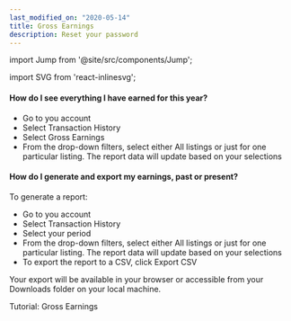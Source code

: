 ```yaml
---
last_modified_on: "2020-05-14"
title: Gross Earnings
description: Reset your password
---
```


import Jump from '@site/src/components/Jump';

import SVG from 'react-inlinesvg';

#### How do I see everything I have earned for this year?

* Go to you account
* Select Transaction History
* Select Gross Earnings
* From the drop-down filters, select either All listings or just for one particular listing. The report data will update based on your selections


#### How do I generate and export my earnings, past or present?

To generate a report:

* Go to you account
* Select Transaction History
* Select your period
* From the drop-down filters, select either All listings or just for one particular listing. The report data will update based on your selections
* To export the report to a CSV, click Export CSV

Your export will be available in your browser or accessible from your Downloads folder on your local machine.

<Jump to="/guides/advanced/notifications/">Tutorial: Gross Earnings</Jump>
